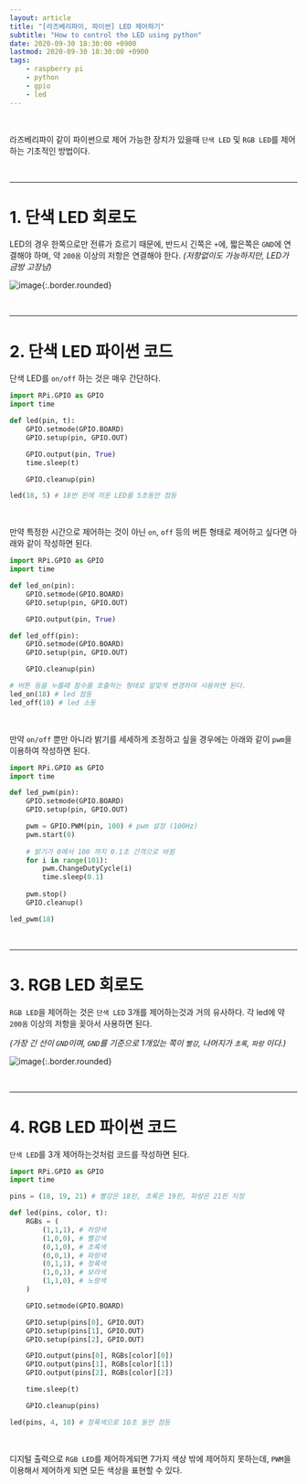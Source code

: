 ```yaml
---
layout: article
title: "[라즈베리파이, 파이썬] LED 제어하기"
subtitle: "How to control the LED using python"
date: 2020-09-30 18:30:00 +0900
lastmod: 2020-09-30 18:30:00 +0900
tags: 
    - raspberry pi
    - python
    - gpio
    - led
---
```


<br>

라즈베리파이 같이 파이썬으로 제어 가능한 장치가 있을때 `단색 LED` 및 `RGB LED`를 제어하는 기초적인 방법이다.

<br>

---

# 1. 단색 LED 회로도

LED의 경우 한쪽으로만 전류가 흐르기 때문에, 반드시 긴쪽은 `+`에, 짧은쪽은 `GND`에 연결해야 하며, 약 `200옴` 이상의 저항은 연결해야 한다. *(저항없이도 가능하지만, LED가 금방 고장남)*

![image](https://user-images.githubusercontent.com/59393359/94687835-bf3ea280-0367-11eb-826a-c68f8a83cafe.png){:.border.rounded}

<br>

---

# 2. 단색 LED 파이썬 코드

단색 LED를 `on/off` 하는 것은 매우 간단하다.

```python
import RPi.GPIO as GPIO
import time

def led(pin, t):
    GPIO.setmode(GPIO.BOARD)
    GPIO.setup(pin, GPIO.OUT)

    GPIO.output(pin, True)
    time.sleep(t) 

    GPIO.cleanup(pin)

led(18, 5) # 18번 핀에 끼운 LED를 5초동안 점등
```

<br>

만약 특정한 시간으로 제어하는 것이 아닌 `on`, `off` 등의 버튼 형태로 제어하고 싶다면 아래와 같이 작성하면 된다.

```python
import RPi.GPIO as GPIO
import time

def led_on(pin):
    GPIO.setmode(GPIO.BOARD)
    GPIO.setup(pin, GPIO.OUT)

    GPIO.output(pin, True)

def led_off(pin):
    GPIO.setmode(GPIO.BOARD)
    GPIO.setup(pin, GPIO.OUT)

    GPIO.cleanup(pin)

# 버튼 등을 누를때 함수를 호출하는 형태로 알맞게 변경하여 사용하면 된다.
led_on(18) # led 점등
led_off(18) # led 소등
```

<br>

만약 `on/off` 뿐만 아니라 밝기를 세세하게 조정하고 싶을 경우에는 아래와 같이 `pwm`을 이용하여 작성하면 된다.

```python
import RPi.GPIO as GPIO
import time

def led_pwm(pin):
    GPIO.setmode(GPIO.BOARD)
    GPIO.setup(pin, GPIO.OUT)

    pwm = GPIO.PWM(pin, 100) # pwm 설정 (100Hz)
    pwm.start(0)
    
    # 밝기가 0에서 100 까지 0.1초 간격으로 바뀜
    for i in range(101):
        pwm.ChangeDutyCycle(i)
        time.sleep(0.1)
    
    pwm.stop()
    GPIO.cleanup()

led_pwm(18)
```

<br>

---

# 3. RGB LED 회로도

`RGB LED`을 제어하는 것은 `단색 LED` 3개를 제어하는것과 거의 유사하다. 각 led에 약 `200옴` 이상의 저항을 꽂아서 사용하면 된다.

*(가장 긴 선이 `GND`이며, `GND`를 기준으로 1개있는 쪽이 `빨강`, 나머지가 `초록`, `파랑` 이다.)*

![image](https://user-images.githubusercontent.com/59393359/94693613-e77dcf80-036e-11eb-9c69-e5e9277820c0.png){:.border.rounded}

<br>

---

# 4. RGB LED 파이썬 코드

`단색 LED`를 3개 제어하는것처럼 코드를 작성하면 된다.

```python
import RPi.GPIO as GPIO
import time

pins = (18, 19, 21) # 빨강은 18핀, 초록은 19핀, 파랑은 21핀 지정

def led(pins, color, t):
    RGBs = (
        (1,1,1), # 하양색
        (1,0,0), # 빨강색
        (0,1,0), # 초록색
        (0,0,1), # 파랑색
        (0,1,1), # 청록색
        (1,0,1), # 보라색
        (1,1,0), # 노랑색
    )

    GPIO.setmode(GPIO.BOARD)

    GPIO.setup(pins[0], GPIO.OUT)
    GPIO.setup(pins[1], GPIO.OUT)
    GPIO.setup(pins[2], GPIO.OUT)

    GPIO.output(pins[0], RGBs[color][0])
    GPIO.output(pins[1], RGBs[color][1])
    GPIO.output(pins[2], RGBs[color][2])

    time.sleep(t)

    GPIO.cleanup(pins)

led(pins, 4, 10) # 청록색으로 10초 동안 점등
```

<br>

디지털 출력으로 `RGB LED`를 제어하게되면 7가지 색상 밖에 제어하지 못하는데, `PWM`을 이용해서 제어하게 되면 모든 색상을 표현할 수 있다.

<br><br><br><br>